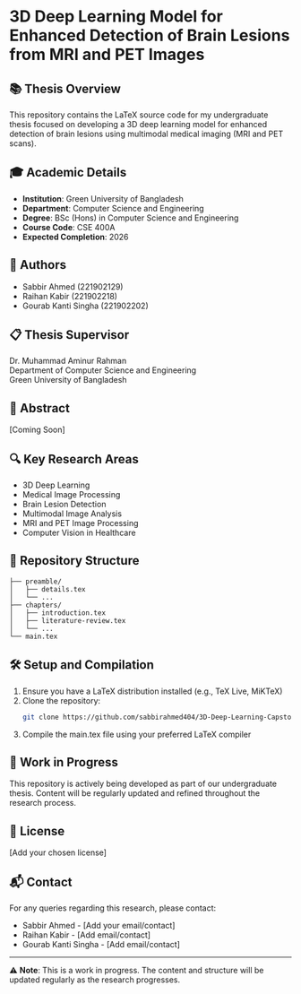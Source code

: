 # 3D Deep Learning Model for Enhanced Detection of Brain Lesions from MRI and PET Images

## 📚 Thesis Overview
This repository contains the LaTeX source code for my undergraduate thesis focused on developing a 3D deep learning model for enhanced detection of brain lesions using multimodal medical imaging (MRI and PET scans).

## 🎓 Academic Details
- **Institution**: Green University of Bangladesh
- **Department**: Computer Science and Engineering
- **Degree**: BSc (Hons) in Computer Science and Engineering
- **Course Code**: CSE 400A
- **Expected Completion**: 2026

## 👥 Authors
- Sabbir Ahmed (221902129)
- Raihan Kabir (221902218)
- Gourab Kanti Singha (221902202)

## 📋 Thesis Supervisor
Dr. Muhammad Aminur Rahman  
Department of Computer Science and Engineering  
Green University of Bangladesh

## 📖 Abstract
[Coming Soon]

## 🔍 Key Research Areas
- 3D Deep Learning
- Medical Image Processing
- Brain Lesion Detection
- Multimodal Image Analysis
- MRI and PET Image Processing
- Computer Vision in Healthcare

## 📁 Repository Structure
```
├── preamble/
│   ├── details.tex
│   └── ...
├── chapters/
│   ├── introduction.tex
│   ├── literature-review.tex
│   └── ...
└── main.tex
```

## 🛠️ Setup and Compilation
1. Ensure you have a LaTeX distribution installed (e.g., TeX Live, MiKTeX)
2. Clone the repository:
   ```bash
   git clone https://github.com/sabbirahmed404/3D-Deep-Learning-Capstone-Thesis-Paper.git
   ```
3. Compile the main.tex file using your preferred LaTeX compiler

## 📝 Work in Progress
This repository is actively being developed as part of our undergraduate thesis. Content will be regularly updated and refined throughout the research process.

## 📄 License
[Add your chosen license]

## 📬 Contact
For any queries regarding this research, please contact:
- Sabbir Ahmed - [Add your email/contact]
- Raihan Kabir - [Add email/contact]
- Gourab Kanti Singha - [Add email/contact]

---
⚠️ **Note**: This is a work in progress. The content and structure will be updated regularly as the research progresses.

